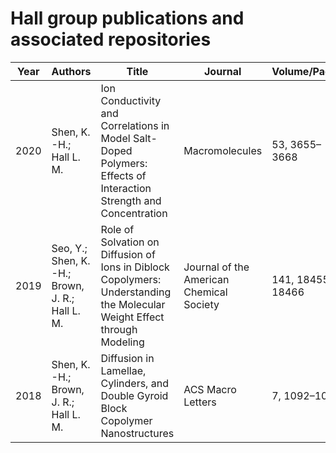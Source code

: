 # Hall group publications and associated repositories

| Year | Authors                                         | Title                                                                                                                    | Journal                                  | Volume/Pages     | Repositories |
|------|-------------------------------------------------|--------------------------------------------------------------------------------------------------------------------------|------------------------------------------|------------------|--------------|
| 2020 | Shen, K. -H.; Hall L. M.                        | Ion Conductivity and Correlations in Model Salt-Doped Polymers: Effects of Interaction Strength and Concentration        | Macromolecules                           | 53, 3655–3668    |              |
| 2019 | Seo, Y.; Shen, K. -H.; Brown, J. R.; Hall L. M. | Role of Solvation on Diffusion of Ions in Diblock Copolymers: Understanding the Molecular Weight Effect through Modeling | Journal of the American Chemical Society | 141, 18455-18466 |              |
| 2018 | Shen, K. -H.; Brown, J. R.; Hall L. M.          | Diffusion in Lamellae, Cylinders, and Double Gyroid Block Copolymer Nanostructures                                       | ACS Macro Letters                        | 7, 1092–1098     | [[constrained-random-walk]](https://github.com/hall-polymers/constrained-random-walk) [[LAMMPS-penetrant]](https://github.com/hall-polymers/constrained-random-walk)      |